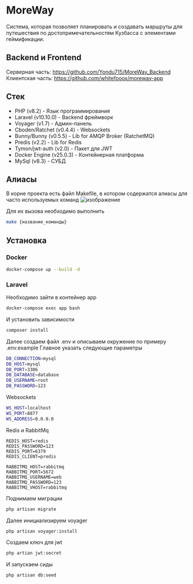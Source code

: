 # MoreWay
Система, которая позволяет планировать и создавать маршруты для путешествия по достопримечательностям Кузбасса с элементами геймификации.

## Backend и Frontend
Серверная часть: https://github.com/Yondu715/MoreWay_Backend
Клиентская часть: https://github.com/whitefooox/moreway-app

## Стек
- PHP (v8.2) - Язык программирования
- Laravel (v10.10.0) - Backend фреймворк
- Voyager (v1.7) - Админ-панель
- Cboden/Ratchet (v0.4.4) - Websockets
- Bunny/Bunny (v0.5.5) - Lib for AMQP Broker (RatchetMQ)
- Predis (v2.2) - Lib for Redis
- Tymon/jwt-auth (v2.0) - Пакет для JWT
- Docker Engine (v25.0.3) - Контейнерная платформа
- MySql (v8.3) - СУБД

## Алиасы
В корне проекта есть файл Makefile, в котором содержатся алиасы для часто используемых команд
![изображение](https://github.com/Yondu715/pastebin/assets/116293533/9f506c3e-96c5-433b-9030-3993d1460469)

Для их вызова необходимо выполнить
```sh
make {название_команды}
```

## Установка

### Docker
```sh
docker-compose up --build -d
```

### Laravel
Необходимо зайти в контейнер app
```sh
docker-compose exec app bash
```

И установить зависимости
```sh
composer install
```

Далее создаем файл .env и описываем окружение по примеру .env.example
Главное указать следующие параметры
```sh
DB_CONNECTION=mysql
DB_HOST=mysql
DB_PORT=3306
DB_DATABASE=database
DB_USERNAME=root
DB_PASSWORD=123
```
Websockets
```sh
WS_HOST=localhost
WS_PORT=8877
WS_ADDRESS=0.0.0.0
```
Redis и RabbitMq
```
REDIS_HOST=redis
REDIS_PASSWORD=123
REDIS_PORT=6379
REDIS_CLIENT=predis

RABBITMQ_HOST=rabbitmq
RABBITMQ_PORT=5672
RABBITMQ_USERNAME=web
RABBITMQ_PASSWORD=123
RABBITMQ_VHOST=rabbitmq
```

Поднимаем миграции
```sh
php artisan migrate
```

Далее инициализируем voyager
```sh
php artisan voyager:install
```
Создаем ключ для jwt
```sh
php artian jwt:secret
```

И запускаем сиды
```sh
php artisan db:seed
```
